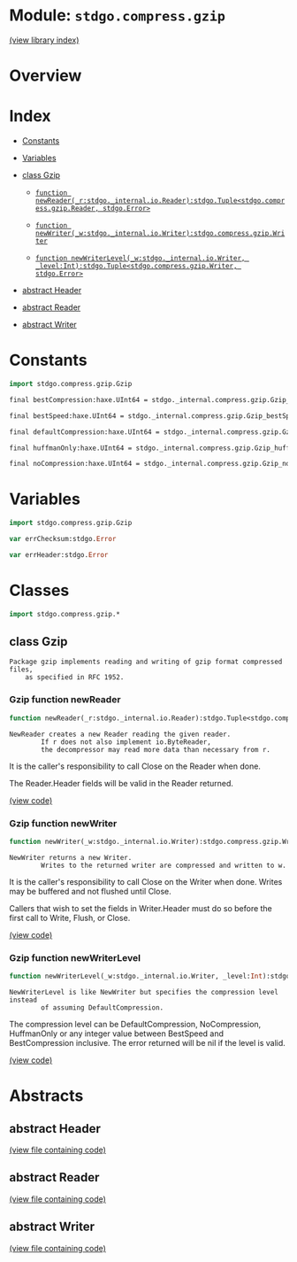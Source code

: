 # Module: `stdgo.compress.gzip`

[(view library index)](../../stdgo.md)


# Overview


# Index


- [Constants](<#constants>)

- [Variables](<#variables>)

- [class Gzip](<#class-gzip>)

  - [`function newReader(_r:stdgo._internal.io.Reader):stdgo.Tuple<stdgo.compress.gzip.Reader, stdgo.Error>`](<#gzip-function-newreader>)

  - [`function newWriter(_w:stdgo._internal.io.Writer):stdgo.compress.gzip.Writer`](<#gzip-function-newwriter>)

  - [`function newWriterLevel(_w:stdgo._internal.io.Writer, _level:Int):stdgo.Tuple<stdgo.compress.gzip.Writer, stdgo.Error>`](<#gzip-function-newwriterlevel>)

- [abstract Header](<#abstract-header>)

- [abstract Reader](<#abstract-reader>)

- [abstract Writer](<#abstract-writer>)

# Constants


```haxe
import stdgo.compress.gzip.Gzip
```


```haxe
final bestCompression:haxe.UInt64 = stdgo._internal.compress.gzip.Gzip_bestCompression.bestCompression
```


```haxe
final bestSpeed:haxe.UInt64 = stdgo._internal.compress.gzip.Gzip_bestSpeed.bestSpeed
```


```haxe
final defaultCompression:haxe.UInt64 = stdgo._internal.compress.gzip.Gzip_defaultCompression.defaultCompression
```


```haxe
final huffmanOnly:haxe.UInt64 = stdgo._internal.compress.gzip.Gzip_huffmanOnly.huffmanOnly
```


```haxe
final noCompression:haxe.UInt64 = stdgo._internal.compress.gzip.Gzip_noCompression.noCompression
```


# Variables


```haxe
import stdgo.compress.gzip.Gzip
```


```haxe
var errChecksum:stdgo.Error
```


```haxe
var errHeader:stdgo.Error
```


# Classes


```haxe
import stdgo.compress.gzip.*
```


## class Gzip


```
Package gzip implements reading and writing of gzip format compressed files,
    as specified in RFC 1952.
```
### Gzip function newReader


```haxe
function newReader(_r:stdgo._internal.io.Reader):stdgo.Tuple<stdgo.compress.gzip.Reader, stdgo.Error>
```


```
NewReader creates a new Reader reading the given reader.
        If r does not also implement io.ByteReader,
        the decompressor may read more data than necessary from r.
```

It is the caller's responsibility to call Close on the Reader when done.  


The Reader.Header fields will be valid in the Reader returned.  

[\(view code\)](<./Gzip.hx#L244>)


### Gzip function newWriter


```haxe
function newWriter(_w:stdgo._internal.io.Writer):stdgo.compress.gzip.Writer
```


```
NewWriter returns a new Writer.
        Writes to the returned writer are compressed and written to w.
```

It is the caller's responsibility to call Close on the Writer when done.
Writes may be buffered and not flushed until Close.  


Callers that wish to set the fields in Writer.Header must do so before
the first call to Write, Flush, or Close.  

[\(view code\)](<./Gzip.hx#L260>)


### Gzip function newWriterLevel


```haxe
function newWriterLevel(_w:stdgo._internal.io.Writer, _level:Int):stdgo.Tuple<stdgo.compress.gzip.Writer, stdgo.Error>
```


```
NewWriterLevel is like NewWriter but specifies the compression level instead
        of assuming DefaultCompression.
```

The compression level can be DefaultCompression, NoCompression, HuffmanOnly
or any integer value between BestSpeed and BestCompression inclusive.
The error returned will be nil if the level is valid.  

[\(view code\)](<./Gzip.hx#L271>)


# Abstracts


## abstract Header


[\(view file containing code\)](<./Gzip.hx>)


## abstract Reader


[\(view file containing code\)](<./Gzip.hx>)


## abstract Writer


[\(view file containing code\)](<./Gzip.hx>)


